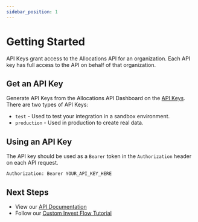 ```yaml
---
sidebar_position: 1
---
```


# Getting Started

API Keys grant access to the Allocations API for an organization. Each API key has full access to the API on behalf of that organization.

## Get an API Key

Generate API Keys from the Allocations API Dashboard on the [API Keys](https://developer.allocations.app). There are two types of API Keys:

- `test` - Used to test your integration in a sandbox environment.
- `production` - Used in production to create real data.

## Using an API Key

The API key should be used as a `Bearer` token in the `Authorization` header on each API request.

```
Authorization: Bearer YOUR_API_KEY_HERE
```

## Next Steps

- View our [API Documentation](/api)
- Follow our [Custom Invest Flow Tutorial](/docs/tutorials/custom-invest-flow)
